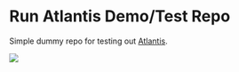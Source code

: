 # Run Atlantis Demo/Test Repo

Simple dummy repo for testing out [Atlantis](https://www.runatlantis.io/).

![](https://www.runatlantis.io/hero.png)



